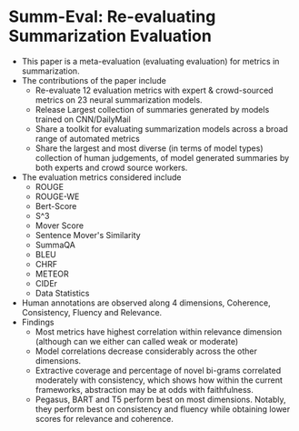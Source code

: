 # Summ-Eval: Re-evaluating Summarization Evaluation

- This paper is a meta-evaluation (evaluating evaluation) for metrics in summarization.
- The contributions of the paper include
  - Re-evaluate 12 evaluation metrics with expert & crowd-sourced metrics on 23 neural summarization models.
  - Release Largest collection of summaries generated by models trained on CNN/DailyMail 
  - Share a toolkit for evaluating summarization models across a broad range of automated metrics
  - Share the largest and most diverse (in terms of model types) collection of human judgements, of model 
  generated summaries by both experts and crowd source workers.
- The evaluation metrics considered include
  - ROUGE 
  - ROUGE-WE            
  - Bert-Score
  - S^3
  - Mover Score
  - Sentence Mover's Similarity
  - SummaQA
  - BLEU
  - CHRF
  - METEOR
  - CIDEr
  - Data Statistics
- Human annotations are observed along 4 dimensions, Coherence, Consistency, Fluency and Relevance.
- Findings
  - Most metrics have highest correlation within relevance dimension (although can we either can called weak or moderate)
  - Model correlations decrease considerably across the other dimensions.
  - Extractive coverage and percentage of novel bi-grams correlated moderately with consistency, which shows how within the current frameworks, abstraction may be at odds with faithfulness.
  - Pegasus, BART and T5 perform best on most dimensions. Notably, they perform best on consistency and fluency while obtaining lower scores for relevance and coherence.
